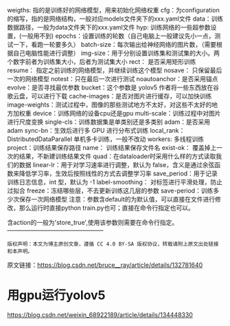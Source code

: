 weigths: 指的是训练好的网络模型，用来初始化网络权重
cfg：为configuration的缩写，指的是网络结构，一般对应models文件夹下的xxx.yaml文件
data：训练数据路径，一般为data文件夹下的xxx.yaml文件
hyp: 训练网络的一些超参数设置，(一般用不到)
epochs：设置训练的轮数（自己电脑上一般建议先小一点，测试一下，看跑一轮要多久）
batch-size：每次输出给神经网络的图片数，（需要根据自己电脑性能进行调整）
img-size：用于分别设置训练集和测试集的大小。两个数字前者为训练集大小，后者为测试集大小
rect： 是否采用矩形训练
resume： 指定之前训练的网络模型，并继续训练这个模型
nosave： 只保留最后一次的网络模型
notest：只在最后一次进行测试
noautoanchor：是否采用锚点
evolve：是否寻找最优参数
bucket：这个参数是 yolov5 作者将一些东西放在谷歌云盘，可以进行下载
cache-images：是否对图片进行缓存，可以加快训练
image-weights：测试过程中，图像的那些测试地方不太好，对这些不太好的地方加权重
device：训练网络的设备cpu还是gpu
multi-scale：训练过程中对图片进行尺度变换
single-cls：训练数据集是单类别还是多类别
adam：是否采用adam
sync-bn：生效后进行多 GPU 进行分布式训练
local_rank：DistributedDataParallel 单机多卡训练，一般不改动
workers: 多线程训练
project：训练结果保存路径
name： 训练结果保存文件名
exist-ok： 覆盖掉上一次的结果，不新建训练结果文件
quad：在dataloader时采用什么样的方式读取我们的数据
linear-lr：用于对学习速率进行调整，默认为 false，含义是通过余弦函数来降低学习率，生效后按照线性的方式去调整学习率
save_period：用于记录训练日志信息，int 型，默认为 -1
label-smoothing： 对标签进行平滑处理，防止过拟合
freeze：冻结哪些层，不去更新训练这几层的参数
save-period：训练多少次保存一次网络模型
注意：参数含default的为默认值，可以直接在文件进行修改，那么运行时直接python train.py也可；直接在命令行指定也可以。

含action的一般为'store_true',使用该参数则需要在命令行指定。
————————————————

    版权声明：本文为博主原创文章，遵循 CC 4.0 BY-SA 版权协议，转载请附上原文出处链接和本声明。

原文链接：https://blog.csdn.net/bruce__ray/article/details/132781640





# 用gpu运行yolov5


https://blog.csdn.net/weixin_68922189/article/details/134448330
